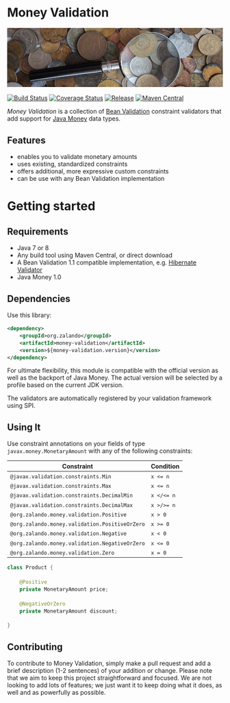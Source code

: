 # Money Validation

[![Money magnifier](docs/money-validation.jpg)](https://pixabay.com/en/coins-handful-russia-ruble-kopek-650779/)

[![Build Status](https://img.shields.io/travis/zalando/money-validation.svg)](https://travis-ci.org/zalando/money-validation)
[![Coverage Status](https://img.shields.io/coveralls/zalando/money-validation.svg)](https://coveralls.io/r/zalando/money-validation)
[![Release](https://img.shields.io/github/release/zalando/money-validation.svg)](https://github.com/zalando/money-validation/releases)
[![Maven Central](https://img.shields.io/maven-central/v/org.zalando/money-validation.svg)](https://maven-badges.herokuapp.com/maven-central/org.zalando/money-validation)

*Money Validation* is a collection of [Bean Validation](http://beanvalidation.org/) constraint validators that add
support for [Java Money](https://github.com/JavaMoney/jsr354-api) data types.

## Features
- enables you to validate monetary amounts
- uses existing, standardized constraints
- offers additional, more expressive custom constraints
- can be use with any Bean Validation implementation

# Getting started

## Requirements
- Java 7 or 8
- Any build tool using Maven Central, or direct download
- A Bean Validation 1.1 compatible implementation, e.g. [Hibernate Validator](http://hibernate.org/validator)
- Java Money 1.0

## Dependencies

Use this library:

```xml
<dependency>
    <groupId>org.zalando</groupId>
    <artifactId>money-validation</artifactId>
    <version>${money-validation.version}</version>
</dependency>
```

For ultimate flexibility, this module is compatible with the official version as well as the backport of Java Money.
The actual version will be selected by a profile based on the current JDK version.

The validators are automatically registered by your validation framework using SPI.

## Using It

Use constraint annotations on your fields of type `javax.money.MonetaryAmount` with any of the following constraints:

| Constraint                                     | Condition  |
|------------------------------------------------|------------|
| `@javax.validation.constraints.Min`            | `x <= n`   |
| `@javax.validation.constraints.Max`            | `x <= n`   |
| `@javax.validation.constraints.DecimalMin`     | `x </<= n` |
| `@javax.validation.constraints.DecimalMax`     | `x >/>= n` |
| `@org.zalando.money.validation.Positive`       | `x > 0`    |
| `@org.zalando.money.validation.PositiveOrZero` | `x >= 0`   |
| `@org.zalando.money.validation.Negative`       | `x < 0`    |
| `@org.zalando.money.validation.NegativeOrZero` | `x <= 0`   |
| `@org.zalando.money.validation.Zero`           | `x = 0`    |

```java
class Product {

    @Positive
    private MonetaryAmount price;
    
    @NegativeOrZero
    private MonetaryAmount discount;
        
}
```

## Contributing
To contribute to Money Validation, simply make a pull request and add a brief description (1-2 sentences) of your
addition or change. Please note that we aim to keep this project straightforward and focused. We are not looking to add
lots of features; we just want it to keep doing what it does, as well and as powerfully as possible.
